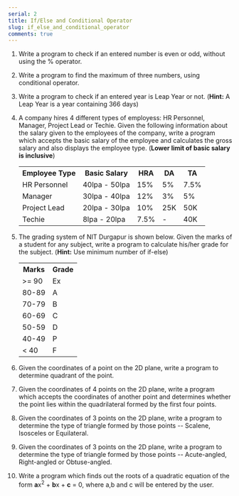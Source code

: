 ```yaml
---
serial: 2
title: If/Else and Conditional Operator
slug: if_else_and_conditional_operator
comments: true
---
```


1. Write a program to check if an entered number is even or odd, without using the % operator.
2. Write a program to find the maximum of three numbers, using conditional operator.
3. Write a program to check if an entered year is Leap Year or not. (**Hint:** A Leap Year is a year containing 366 days)
4. A company hires 4 different types of employess: HR Personnel, Manager, Project Lead or Techie. Given the following information about the salary given to the employees of the company, write a program which accepts the basic salary of the employee and calculates the gross salary and also displays the employee type. (**Lower limit of basic salary is inclusive**)

    <div class="table-container">

    <table>
        <tr>
            <th>Employee Type</th>
            <th>Basic Salary</th>
            <th>HRA</th>
            <th>DA</th>
            <th>TA</th>
        </tr>
        <tr>
            <td>HR Personnel</td>
            <td>40lpa - 50lpa</td>
            <td>15%</td>
            <td>5%</td>
            <td>7.5%</td>
        </tr>
        <tr>
            <td>Manager</td>
            <td>30lpa - 40lpa</td>
            <td>12%</td>
            <td>3%</td>
            <td>5%</td>
        </tr>
        <tr>
            <td>Project Lead</td>
            <td>20lpa - 30lpa</td>
            <td>10%</td>
            <td>25K</td>
            <td>50K</td>
        </tr>
        <tr>
            <td>Techie</td>
            <td> 8lpa - 20lpa</td>
            <td>7.5%</td>
            <td>-</td>
            <td>40K</td>
        </tr>
    </table>

    </div>

5. The grading system of NIT Durgapur is shown below. Given the marks of a student for any subject, write a program to calculate his/her grade for the subject. (**Hint:** Use minimum number of if-else)

    <div class="table-container">

    <table>
        <tr>
            <th>Marks</th>
            <th>Grade</th>
        </tr>
        <tr>
            <td>>= 90</td>
            <td>Ex</td>
        </tr>
        <tr>
            <td>80-89</td>
            <td>A</td>
        </tr>
        <tr>
            <td>70-79</td>
            <td>B</td>
        </tr>
        <tr>
            <td>60-69</td>
            <td>C</td>
        </tr>
        <tr>
            <td>50-59</td>
            <td>D</td>
        </tr>
        <tr>
            <td>40-49</td>
            <td>P</td>
        </tr>
        <tr>
            <td>< 40</td>
            <td>F</td>
        </tr>
    </table>

    </div>

6. Given the coordinates of a point on the 2D plane, write a program to determine quadrant of the point.
7. Given the coordinates of 4 points on the 2D plane, write a program which accepts the coordinates of another point and determines whether the point lies within the quadrilateral formed by the first four points.
8. Given the coordinates of 3 points on the 2D plane, write a program to determine the type of triangle formed by those points -- Scalene, Isosceles or Equilateral.
9. Given the coordinates of 3 points on the 2D plane, write a program to determine the type of triangle formed by those points -- Acute-angled, Right-angled or Obtuse-angled.
10. Write a program which finds out the roots of a quadratic equation of the form **a**x<sup>2</sup> + **b**x + **c** = 0, where a,b and c will be entered by the user.
